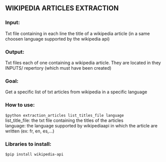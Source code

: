 ## WIKIPEDIA ARTICLES EXTRACTION 
### Input: 
Txt file containing in each line the title of a wikipedia article (in a same choosen language supported by the wikipedia api)
### Output: 
Txt files each of one containing a wikipedia article. They are located in they INPUTS/ repertory (which must have been created)
### Goal: 
Get a specific list of txt articles from wikipedia in a specific language
### How to use:
`$python extraction_articles list_titles_file language`  
list_title_file: the txt file containing the titles of the articles  
language: the language supported by wikipediaapi in which the article are written (ex: fr, en, es,...)
### Libraries to install:
`$pip install wikipedia-api`
